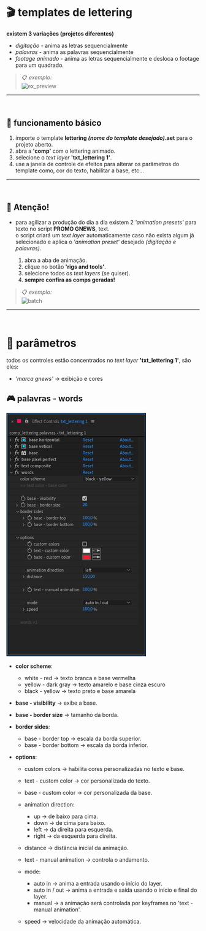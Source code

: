 # 🎬 templates de lettering

**existem 3 variações (projetos diferentes)**
- *digitação* - anima as letras sequencialmente
- *palavras* - anima as palavras sequencialmente
- *footage animado* - anima as letras sequencialmente e desloca o footage para um quadrado.

> 📋 *exemplo:*\
> ![ex_preview](letterings%20assets/comp_exemplos.gif)

---
<br/>

##  📌 funcionamento básico
  1. importe o template **lettering *(nome do template desejado)*.aet** para o projeto aberto.
  2. abra a **'comp'** com o lettering animado.
  3. selecione o *text layer* **'txt_lettering 1'**.
  4. use a janela de controle de efeitos para alterar os parâmetros do template como, cor do texto, habilitar a base, etc...

---
<br/>

## 🚨 **Atenção!**

- para agilizar a produção do dia a dia existem 2 *'animation presets'* para texto no script **PROMO GNEWS**, text.\
o script criará um *text layer* automaticamente caso não exista algum já selecionado e aplica o *'animation preset'* desejado *(digitação e palavras)*.

  1. abra a aba de animação.
  2. clique no botão **'rigs and tools'**.
  3. selecione todos os *text layers* (se quiser).
  4. **sempre confira as comps geradas!**

> 📋 *exemplo:*\
>![batch](letterings%20assets/comp_exemplos.gif)

---
<br/>


# 📣 parâmetros
todos os controles estão concentrados no *text layer* **'txt_lettering 1'**, são eles:
- *'marca gnews'* → exibição e cores

## 🎮 palavras - words
![layout](letterings%20assets/words.png)
- **color scheme**:
  - white - red → texto branca e base vermelha
  - yellow - dark gray → texto amarelo e base cinza escuro
  - black - yellow → texto preto e base amarela

- **base - visibility** → exibe a base.
- **base - border size** → tamanho da borda.
- **border sides**:
  - base - border top → escala da borda superior.
  - base - border bottom → escala da borda inferior.

- **options**:
  - custom colors → habilita cores personalizadas no texto e base.
  - text - custom color → cor personalizada do texto.
  - base - custom color → cor personalizada da base.
  - animation direction:
    - up → de baixo para cima.
    - down → de cima para baixo.
    - left → da direita para esquerda.
    - right → da esquerda para direita.

  - distance → distância inicial da animação.
  - text - manual animation → controla o andamento.
  - mode:
    - auto in → anima a entrada usando o início do layer.
    - auto in / out → anima a entrada e saída usando o início e final do layer.
    - manual → a animação será controlada por keyframes no 'text - manual animation'.
  - speed → velocidade da animação automática.

